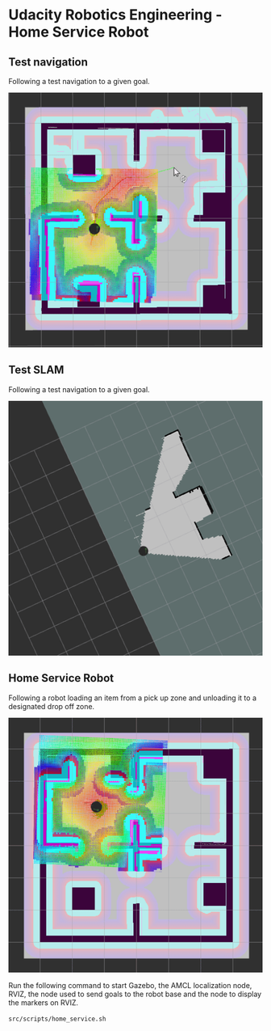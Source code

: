 # Udacity Robotics Engineering - Home Service Robot

## Test navigation
Following a test navigation to a given goal.

![AMCL](AMCL.gif "AMCL")

## Test SLAM
Following a test navigation to a given goal.

![SLAM](SLAM.gif "SLAM")


## Home Service Robot
Following a robot loading an item from a pick up zone and unloading it to a designated drop off zone.

![HOME](HOME.gif "HOME")

Run the following command to start Gazebo, the AMCL localization node, RVIZ, the node used to send goals to the robot base and the node to display the markers on RVIZ.

``src/scripts/home_service.sh``
